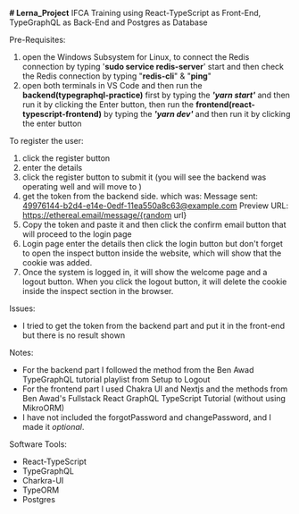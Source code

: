 **# Lerna_Project**
IFCA Training using React-TypeScript as Front-End, TypeGraphQL as Back-End and Postgres as Database

Pre-Requisites:
1. open the Windows Subsystem for Linux, to connect the Redis connection by typing '**sudo service redis-server**' start and then check the Redis connection by typing "**redis-cli**" & "**ping**"
2. open both terminals in VS Code and then run the **backend(typegraphql-practice)** first by typing the _**'yarn start'**_ and then run it by clicking the Enter button, then run the **frontend(react-typescript-frontend)** by typing the _**'yarn dev'**_ and then run it by clicking the enter button

To register the user:
1. click the register button
2. enter the details
3. click the register button to submit it (you will see the backend was operating well and will move to )
4. get the token from the backend side. which was: 
    Message sent: <49976144-b2d4-e14e-0edf-11ea550a8c63@example.com>
    Preview URL: https://ethereal.email/message/{random url}
5. Copy the token and paste it and then click the confirm email button that will proceed to the login page
6. Login page enter the details then click the login button but don't forget to open the inspect button inside the website, which will show that the cookie was added.
7. Once the system is logged in, it will show the welcome page and a logout button. When you click the logout button, it will delete the cookie inside the inspect section in the browser.

Issues:
- I tried to get the token from the backend part and put it in the front-end but there is no result shown

Notes:
- For the backend part I followed the method from the Ben Awad TypeGraphQL tutorial playlist from Setup to Logout
- For the frontend part I used Chakra UI and Nextjs and the methods from Ben Awad's Fullstack React GraphQL TypeScript Tutorial (without using MikroORM)
- I have not included the forgotPassword and changePassword, and I made it _optional_.

Software Tools:
- React-TypeScript
- TypeGraphQL
- Charkra-UI
- TypeORM
- Postgres
